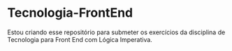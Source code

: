 # Tecnologia-FrontEnd
Estou criando esse repositório para submeter os exercícios da disciplina de Tecnologia para Front End com Lógica Imperativa.

